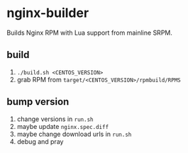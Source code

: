 # nginx-builder

Builds Nginx RPM with Lua support from mainline SRPM.

## build

1. `./build.sh <CENTOS_VERSION>`
2. grab RPM from `target/<CENTOS_VERSION>/rpmbuild/RPMS`

## bump version

1. change versions in `run.sh`
2. maybe update `nginx.spec.diff`
3. maybe change download urls in `run.sh`
4. debug and pray
